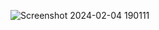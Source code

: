 ![Screenshot 2024-02-04 190111](https://github.com/Atharva-Gawade1811/PRODIGY_AD_Task-01/assets/158786933/18976d3c-229c-465a-aae5-8d88af6df644)
